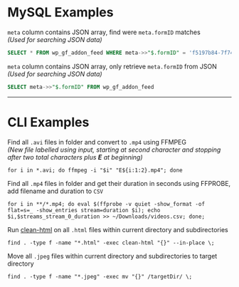 # MySQL Examples
`meta` column contains JSON array, find were `meta.formID` matches<br>
*(Used for searching JSON data)*
```sql
SELECT * FROM wp_gf_addon_feed WHERE meta->>"$.formID" = 'f5197b84-7f74-4545-b4a7-128e4fb382c1'
```
`meta` column contains JSON array, only retrieve `meta.formID` from JSON<br>
*(Used for searching JSON data)*
```sql
SELECT meta->>"$.formID" FROM wp_gf_addon_feed
```

---

# CLI Examples
Find all `.avi` files in folder and convert to `.mp4` using FFMPEG<br>
*(New file labelled using input, starting at second character and stopping after two total characters plus **E** at beginning)*
```console
for i in *.avi; do ffmpeg -i "$i" "E${i:1:2}.mp4"; done
```
Find all `.mp4` files in folder and get their duration in seconds using FFPROBE, add filename and duration to `CSV`
```console
for i in **/*.mp4; do eval $(ffprobe -v quiet -show_format -of flat=s=_ -show_entries stream=duration $i); echo $i,$streams_stream_0_duration >> ~/Downloads/videos.csv; done;
```
Run [clean-html](https://www.npmjs.com/package/clean-html "HTML cleaner and beautifier") on all `.html` files within current directory and subdirectories
```console
find . -type f -name "*.html" -exec clean-html "{}" --in-place \;
```
Move all `.jpeg` files within current directory and subdirectories to target directory
```console
find . -type f -name "*.jpeg" -exec mv "{}" /targetDir/ \;
```
